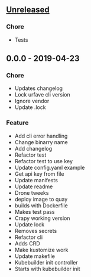 <a name="unreleased"></a>
## [Unreleased]

### Chore
- Tests


<a name="0.0.0"></a>
## 0.0.0 - 2019-04-23
### Chore
- Updates changelog
- Lock urfave cli version
- Ignore vendor
- Update .lock

### Feature
- Add cli error handling
- Change binarry name
- Add changelog
- Refactor test
- Refactor test to use key
- Update config.yaml example
- Get api key from file
- Update manifests
- Update readme
- Drone tweeks
- deploy image to quay
- builds with Dockerfile
- Makes test pass
- Crapy working version
- Update lock
- Removes secrets
- Refactor cli
- Adds CRD
- Make kustomize work
- Update makefile
- Kubebuilder init controller
- Starts with kubebuilder init


[Unreleased]: https://github.com/cloud104/tks-uptimerobot-controller/compare/0.0.0...HEAD
